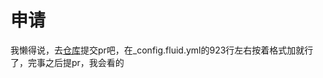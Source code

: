 # 申请

我懒得说，去[仓库](https://github.com/redish101/blog)提交pr吧，在_config.fluid.yml的923行左右按着格式加就行了，完事之后提pr，我会看的